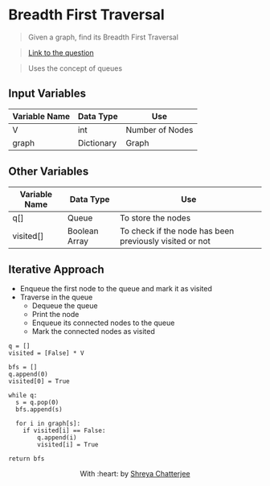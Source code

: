 # Breadth First Traversal

> Given a graph, find its Breadth First Traversal

> [Link to the question](https://practice.geeksforgeeks.org/problems/bfs-traversal-of-graph/1)

> Uses the concept of queues

## Input Variables
| Variable Name | Data Type | Use | 
|---- | ----- | ----- |
| V | int | Number of Nodes |
| graph| Dictionary | Graph |

## Other Variables
| Variable Name | Data Type | Use | 
|---- | ----- | ----- |
| q[] | Queue | To store the nodes |
| visited[] | Boolean Array | To check if the node has been previously visited or not |

## Iterative Approach

- Enqueue the first node to the queue and mark it as visited
- Traverse in the queue
  - Dequeue the queue
  - Print the node
  - Enqueue its connected nodes to the queue
  - Mark the connected nodes as visited

```
q = []
visited = [False] * V

bfs = []
q.append(0)
visited[0] = True

while q:
  s = q.pop(0)
  bfs.append(s)
  
  for i in graph[s]:
    if visited[i] == False:
        q.append(i)
        visited[i] = True

return bfs
```

<p align="center">
	With :heart: by <a href="https://github.com/Shreya549" target="_blank">Shreya Chatterjee</a>
</p>

